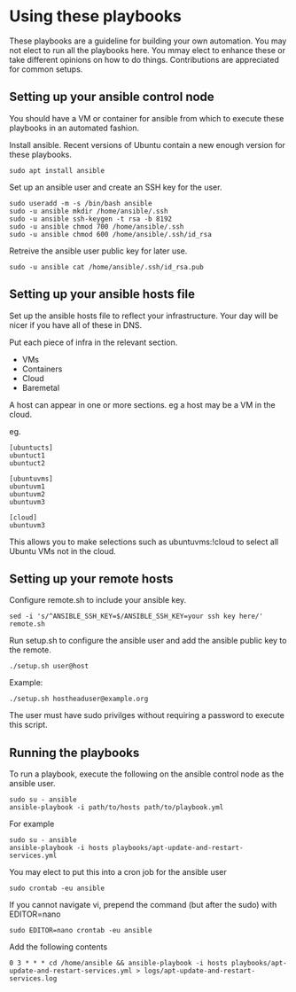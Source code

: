 # Using these playbooks

These playbooks are a guideline for building your own automation. You may not elect to run all the playbooks here. You mmay elect to enhance these or take different opinions on how to do things. Contributions are appreciated for common setups.

## Setting up your ansible control node

You should have a VM or container for ansible from which to execute these playbooks in an automated fashion.

Install ansible. Recent versions of Ubuntu contain a new enough version for these playbooks.

    sudo apt install ansible

Set up an ansible user and create an SSH key for the user.

    sudo useradd -m -s /bin/bash ansible
    sudo -u ansible mkdir /home/ansible/.ssh
    sudo -u ansible ssh-keygen -t rsa -b 8192
    sudo -u ansible chmod 700 /home/ansible/.ssh
    sudo -u ansible chmod 600 /home/ansible/.ssh/id_rsa

Retreive the ansible user public key for later use.

    sudo -u ansible cat /home/ansible/.ssh/id_rsa.pub

## Setting up your ansible hosts file

Set up the ansible hosts file to reflect your infrastructure. Your day will be nicer if you have all of these in DNS.

Put each piece of infra in the relevant section. 

* VMs
* Containers
* Cloud
* Baremetal

A host can appear in one or more sections. eg a host may be a VM in the cloud.

eg.

    [ubuntucts]
    ubuntuct1
    ubuntuct2
    
    [ubuntuvms]
    ubuntuvm1
    ubuntuvm2
    ubuntuvm3
    
    [cloud]
    ubuntuvm3

This allows you to make selections such as ubuntuvms:!cloud to select all Ubuntu VMs not in the cloud.

## Setting up your remote hosts

Configure remote.sh to include your ansible key.

    sed -i 's/^ANSIBLE_SSH_KEY=$/ANSIBLE_SSH_KEY=your ssh key here/' remote.sh

Run setup.sh to configure the ansible user and add the ansible public key to the remote.

    ./setup.sh user@host

Example:

    ./setup.sh hostheaduser@example.org

The user must have sudo privilges without requiring a password to execute this script.

## Running the playbooks

To run a playbook, execute the following on the ansible control node as the ansible user.

    sudo su - ansible
    ansible-playbook -i path/to/hosts path/to/playbook.yml

For example

    sudo su - ansible
    ansible-playbook -i hosts playbooks/apt-update-and-restart-services.yml

You may elect to put this into a cron job for the ansible user

    sudo crontab -eu ansible

If you cannot navigate vi, prepend the command (but after the sudo) with EDITOR=nano

    sudo EDITOR=nano crontab -eu ansible

Add the following contents

    0 3 * * * cd /home/ansible && ansible-playbook -i hosts playbooks/apt-update-and-restart-services.yml > logs/apt-update-and-restart-services.log
